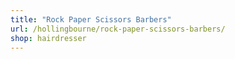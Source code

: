 ```yaml
---
title: "Rock Paper Scissors Barbers"
url: /hollingbourne/rock-paper-scissors-barbers/
shop: hairdresser
---
```

